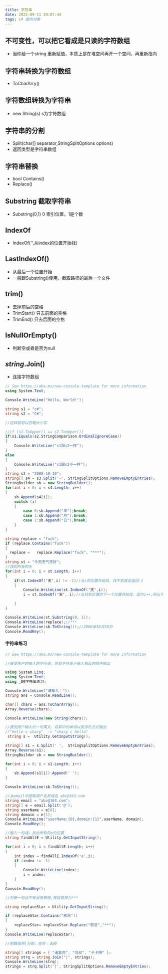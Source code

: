 ```yaml
---
title: 字符串
date: 2022-09-11 20:07:44
tags: c# 面向对象
---
```


## 不可变性，可以把它看成是只读的字符数组
- 当你给一个string 重新赋值，本质上是在堆空间再开一个空间，再重新指向

## 字符串转换为字符数组
- ToCharArry()
## 字符数组转换为字符串
- new String(s)  s为字符数组

## 字符串的分割
- Split(char[] separator,StringSplitOptions options)
- 返回类型是字符串数组

## 字符串替换
- bool Contains()
- Replace()


## Substring 截取字符串
- Substring(0,1)  0 索引位置，1是个数

## IndexOf 
- IndexOf('',从index的位置开始找)

## LastIndexOf()
- 从最后一个位置开始
- 一般跟Substring()使用，截取路径的最后一个文件

## trim()
- 去掉前后的空格
- TrimStart() 只去前面的空格
- TrimEnd() 只去后面的空格

## IsNullOrEmpty()
- 判断空或者是否为null

## ***string***.Join()
- 连接字符数组

```csharp
// See https://aka.ms/new-console-template for more information
using System.Text;

Console.WriteLine("Hello, World!");

string s1 = "c#";
string s2 = "C#";

//这样就可以忽略大小写

//if (s1.ToUpper() == s2.ToUpper())
if(s1.Equals(s2,StringComparison.OrdinalIgnoreCase))
{
    Console.WriteLine("s1跟s2一样");
}
else
{
    Console.WriteLine("s1跟s2不一样");
}
string s3 = "2008-10-10";
string[] s4 = s3.Split('-', StringSplitOptions.RemoveEmptyEntries);
StringBuilder sb = new StringBuilder();
for(int i = 0; i < s4.Length; i++)
{
    sb.Append(s4[i]);
    switch (i)
    {
        case 0:sb.Append("年");break;
        case 1:sb.Append("月");break;
        case 2:sb.Append("日");break;
    }
}

string replace = "fuck";
if (replace.Contains("fuck"))
{
  replace =   replace.Replace("fuck", "***");
}
string st = "今天天气天好";
//找到所有的天
for(int i = 0; i < st.Length; i++)
{
    if(st.IndexOf('天',i) != -1)//从i的位置开始找，找不到就会返回-1
    {
        Console.WriteLine(st.IndexOf('天',i));
        i = st.IndexOf('天', i);//从找到位置的下一个位置开始找，因为i++,所以不需要+

    }
}

Console.WriteLine(st.Substring(0, 1));
Console.WriteLine(replace);//***
Console.WriteLine(sb.ToString());//2008年10月10日
Console.ReadKey();
```


#### 字符串练习
```csharp
// See https://aka.ms/new-console-template for more information

//接受用户的输入的字符串，将其字符串于输入相反的顺序输出

using System.Linq;
using System.Text;
using _09字符串练习;

Console.WriteLine("请输入：");
string ans = Console.ReadLine();

char[] chars = ans.ToCharArray();
Array.Reverse(chars);

Console.WriteLine(new String(chars));

//接受用户输入的一句英文，将其中的单词以反序的方式输出
//"hello c sharp"  -> "sharp c hello"
 string s =  Utility.GetInputString();

string[] s1 = s.Split(' ',  StringSplitOptions.RemoveEmptyEntries);
Array.Reverse(s1);
StringBuilder sb = new StringBuilder();

for(int i = 0; i < s1.Length; i++)
{
    sb.Append(s1[i]).Append(' ');
}

Console.WriteLine(sb.ToString());

//从email中提取用户名和域名 abc@163.com
string email = "abc@163.com";
string[] e = email.Split('@');
string userName = e[0];
string domain = e[1];
Console.WriteLine("userName:{0},domain:{1}",userName, domain);
Console.ReadKey();

//输入一句话，找出所有的e的位置
string findAllE = Utility.GetInputString();

for(int i = 0; i < findAllE.Length; i++)
{
    int index = findAllE.IndexOf('e',i);
    if (index != -1)
    {
        Console.WriteLine(index);
        i = index;
    }
}
Console.ReadKey();

//判断一句话中有没有邪恶,有就替换为***

string replaceStar = Utility.GetInputString();

if (replaceStar.Contains("邪恶"))
{
    replaceStar= replaceStar.Replace("邪恶","**");
}
Console.WriteLine(replaceStar);

//把数组用|分割，在将｜去掉

string[] strings = { "诸葛亮", "鸟叔", "卡卡隙" };
string strq = string.Join("|", strings);
Console.WriteLine(strq);
strings = strq.Split('|', StringSplitOptions.RemoveEmptyEntries);


        

```